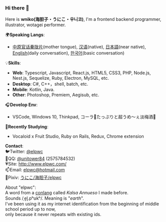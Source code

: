 ### Hi there 👋

Here is **wniko(海胆子・うにこ・우니코)**, I'm a frontend backend programmer, illustrator, wotagei performer.  

🌍**Speaking Langs**:  
- [中原官话秦陇片](https://en.wikipedia.org/wiki/Central_Plains_Mandarin)(mother tongue), [汉语]()(native), [日本語]()(near native), [English]()(daily conversation), [한국어]()(basic conversation)

💡**Skills**:   
- **Web**: Typescript, Javascript, React.js, HTML5, CSS3, PHP, Node.js, Nest.js, Sequelize, Ruby, Electron, MySQL, etc.  
- **Desktop**: C#, C++，shell, batch, etc.  
- **Mobile**: Kotlin, Java.  
- **Other**: Photoshop, Premiem, Aegisub, etc.  
  
🎧**Develop Env**:  
- VSCode, Windows 10, Thinkpad, コーラ🥤たっぷりと超うめ～ぇ淡梅酒🍶  
  
🎈**Recently Studying**:  
- Vocaloid x Fruit Studio, Ruby on Rails, Redux, Chrome extension
  
**Contact**:  
🐦Twitter: [@elpwc](https://twitter.com/elpwc)  
🐧QQ: [@unitower84](https://user.qzone.qq.com/2575784532/main) (2575784532)  
💗Site: <http://www.elpwc.com/>  
📫Email: elpwc@hotmail.com  
🎨Pixiv: [うにこ/海胆子/elpwc](https://www.pixiv.net/users/18240502)  
  
About "elpwc":  
A word from a [conlang](https://en.wikipedia.org/wiki/Constructed_language) called *Kalsa Annueso* I made before.  
Sounds /ˌe̝ɭ.pʰʊkʰ/.  Meaning is "*earth*".  
I've been using it as my internet identification from the beginning of middle school period up to now,  
only because it never repeats with existing ids.  
